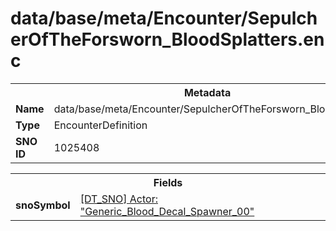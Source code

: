 <h1>data/base/meta/Encounter/SepulcherOfTheForsworn_BloodSplatters.enc</h1><table><tr><th colspan="100%">Metadata</th></tr><tr><td><b>Name</b></td><td>data/base/meta/Encounter/SepulcherOfTheForsworn_BloodSplatters.enc</td></tr><tr><td><b>Type</b></td><td>EncounterDefinition</td></tr><tr><td><b>SNO ID</b></td><td>1025408</td></tr></table>

<table><tr><th colspan="100%">Fields</th></tr><tr><td><b>snoSymbol</b></td><td><a href="..\Actor\Generic_Blood_Decal_Spawner_00.acr">[DT_SNO] Actor: "Generic_Blood_Decal_Spawner_00"</a></td></tr></table>

